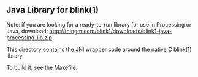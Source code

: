 Java Library for blink(1)
-------------------------

Note: if you are looking for a ready-to-run library for use in Processing or Java, download:
http://thingm.com/blink1/downloads/blink1-java-processing-lib.zip

This directory contains the JNI wrapper code around the native C blink(1) library.

To build it, see the Makefile.
